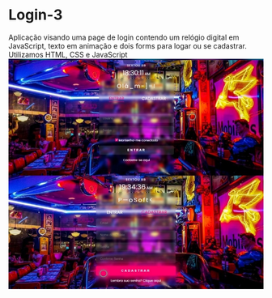 # Login-3
Aplicação visando uma page de login contendo um relógio digital em JavaScript, texto em animação e dois forms para logar ou se cadastrar. Utilizamos HTML, CSS e JavaScript
<img src="https://raw.githubusercontent.com/Suubiprabaxo/Login-3/main/login%20readme.jpeg"/>
